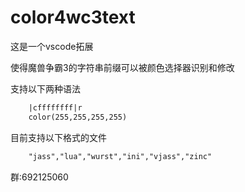 # color4wc3text

这是一个vscode拓展

使得魔兽争霸3的字符串前缀可以被颜色选择器识别和修改

支持以下两种语法

``` txt
    |cffffffff|r
    color(255,255,255,255)
```

目前支持以下格式的文件

``` txt
    "jass","lua","wurst","ini","vjass","zinc"
```

群:692125060
